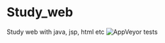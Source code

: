 # Study_web
Study web with java, jsp, html etc
![AppVeyor tests](https://img.shields.io/appveyor/yuhyeonmo/Study_web)
